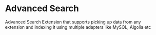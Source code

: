 # Advanced Search
Advanced Search Extension that supports picking up data from any extension and indexing it using multiple adapters like MySQL, Algolia etc
